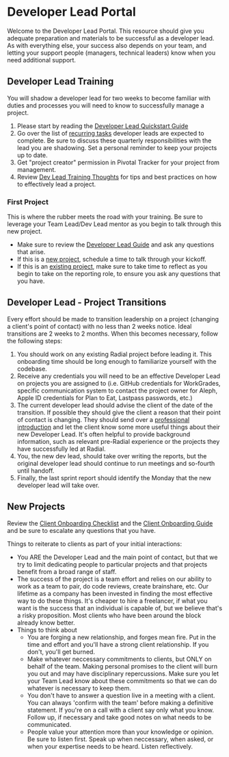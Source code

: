 # Developer Lead Portal

Welcome to the Developer Lead Portal. This resource should give you adequate preparation and materials to be successful as a developer lead. As with everything else, your success also depends on your team, and letting your support people (managers, technical leaders) know when you need additional support.

## Developer Lead Training
You will shadow a developer lead for two weeks to become familiar with duties and processes you will need to know to successfully manage a project.
  1. Please start by reading the [Developer Lead Quickstart Guide](https://github.com/RadialDevGroup/Policy/wiki/Quick-Start-Developer-Lead-Guide)
  2. Go over the list of [recurring tasks](./RECURRING_TASKS.md) developer leads are expected to complete. Be sure to discuss these quarterly responsibilities with the lead you are shadowing.  Set a personal reminder to keep your projects up to date.
  3. Get "project creator" permission in Pivotal Tracker for your project from management.
  4. Review [Dev Lead Training Thoughts](https://github.com/RadialDevGroup/Policy/wiki/Dev-Lead-Training-Thoughts) for tips and best practices on how to effectively lead a project.

### First Project
This is where the rubber meets the road with your training.  Be sure to leverage your Team Lead/Dev Lead mentor as you begin to talk through this new project.
- Make sure to review the [Developer Lead Guide](./DEVELOPER_LEAD_GUIDE.md) and ask any questions that arise.
- If this is a [new project](#new-projects), schedule a time to talk through your kickoff.
- If this is an [existing project](#developer-lead---project-transitions), make sure to take time to reflect as you begin to take on the reporting role, to ensure you ask any questions that you have.

## Developer Lead - Project Transitions
Every effort should be made to transition leadership on a project (changing a client's point of contact) with no less than 2 weeks notice.  Ideal transitions are 2 weeks to 2 months.  When this becomes necessary, follow the following steps:
  1. You should work on any existing Radial project before leading it. This onboarding time should be long enough to familiarize yourself with the codebase.
  2. Receive any credentials you will need to be an effective Developer Lead on projects you are assigned to (i.e. GitHub credentials for WorkGrades, specific communication system to contact the project owner for Aleph, Apple ID credentials for Plan to Eat, Lastpass passwords, etc.)
  3. The current developer lead should advise the client of the date of the transition. If possible they should give the client a reason that their point of contact is changing.  They should send over a [professional introduction](https://github.com/RadialDevGroup/Policy/wiki/How-to-make-a-professional-Introduction) and let the client know some more useful things about their new Developer Lead.  It's often helpful to provide background information, such as relevant pre-Radial experience or the projects they have successfully led at Radial.
  4. You, the new dev lead, should take over writing the reports, but the original developer lead should continue to run meetings and so-fourth until handoff.
  5. Finally, the last sprint report should identify the Monday that the new developer lead will take over.

## New Projects

Review the [Client Onboarding Checklist](./CLIENT_ONBOARDING.md) and the [Client Onboarding Guide](https://github.com/RadialDevGroup/Policy/blob/master/documents/ClientOnboardingGuide.pdf) and be sure to escalate any questions that you have.

Things to reiterate to clients as part of your initial interactions:
  - You ARE the Developer Lead and the main point of contact, but that we try to limit dedicating people to particular projects and that projects benefit from a broad range of staff.
  - The success of the project is a team effort and relies on our ability to work as a team to pair, do code reviews, create brainshare, etc. Our lifetime as a company has been invested in finding the most effective way to do these things. It's cheaper to hire a freelancer, if what you want is the success that an individual is capable of, but we believe that's a risky proposition. Most clients who have been around the block already know better.
- Things to think about
  - You are forging a new relationship, and forges mean fire. Put in the time and effort and you'll have a strong client relationship. If you don't, you'll get burned.
  - Make whatever neccessary commitments to clients, but ONLY on behalf of the team.  Making personal promises to the client will burn you out and may have disciplinary repercussions.  Make sure you let your Team Lead know about these commitments so that we can do whatever is necessary to keep them.
  - You don't have to answer a question live in a meeting with a client.  You can always 'confirm with the team' before making a definitive statement.  If you're on a call with a client say only what you know. Follow up, if necessary and take good notes on what needs to be communicated.
  - People value your attention more than your knowledge or opinion.  Be sure to listen first.  Speak up when neccessary, when asked, or when your expertise needs to be heard.  Listen reflectively.
